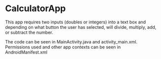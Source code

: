 # CalculatorApp

This app requires two inputs (doubles or integers) into a text box and depending on what button
the user has selected, will divide, multiply, add, or subtract the number.

The code can be seen in MainActivity.java and activity_main.xml. Permissions
used and other app contexts can be seen in AndroidManifest.xml
